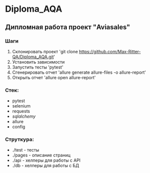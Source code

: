 # Diploma_AQA
## Дипломная работа проект "Aviasales"

### Шаги
1. Склонировать проект 'git clone https://github.com/Max-Ritter-QA/Diploma_AQA.git'
2. Установить зависимости
3. Запустить тесты 'pytest'
4. Сгенерировать отчет 'allure generate allure-files -o allure-report'
5. Открыть отчет 'allure open allure-report'

### Стек:
- pytest
- selenium
- requests
- _sqlalchemy_
- allure
- config

### Струткура:  
- ./test - тесты
- ./pages - описание страниц
- ./api - хелперы для работы с API
- ./db - хелперы для работы с БД
